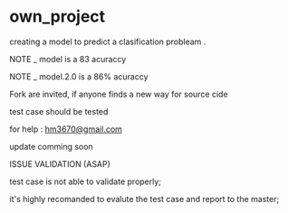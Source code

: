 # own_project

creating a model to predict a clasification probleam .

NOTE _ model is a 83 acuraccy 

NOTE _ model.2.0 is a 86% acuraccy

Fork are invited, if anyone finds a new way for source cide 

test case should be tested

for help : hm3670@gmail.com
 
 update comming soon
 
 ISSUE VALIDATION (ASAP)

test case is not able to validate properly;


it's highly recomanded to evalute the test case and report to the master;
